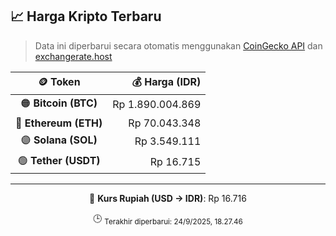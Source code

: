 

<!-- HARGA_KRIPTO -->
## 📈 Harga Kripto Terbaru

> Data ini diperbarui secara otomatis menggunakan [CoinGecko API](https://www.coingecko.com/) dan [exchangerate.host](https://exchangerate.host/)

<div align="center">

| 🪙 Token | 💰 Harga (IDR) |
|:------:|---------------:|
| 🟠 **Bitcoin (BTC)**   | Rp 1.890.004.869 |
| 🔵 **Ethereum (ETH)**  | Rp 70.043.348 |
| 🟣 **Solana (SOL)**    | Rp 3.549.111 |
| 🟢 **Tether (USDT)**   | Rp 16.715 |

---

💱 **Kurs Rupiah (USD → IDR)**: Rp 16.716

🕒 <sub>Terakhir diperbarui: 24/9/2025, 18.27.46</sub>

</div>
<!-- /HARGA_KRIPTO -->